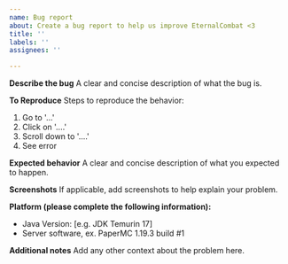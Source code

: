 ```yaml
---
name: Bug report
about: Create a bug report to help us improve EternalCombat <3
title: ''
labels: ''
assignees: ''

---
```


**Describe the bug**
A clear and concise description of what the bug is.

**To Reproduce**
Steps to reproduce the behavior:

1. Go to '...'
2. Click on '....'
3. Scroll down to '....'
4. See error

**Expected behavior**
A clear and concise description of what you expected to happen.

**Screenshots**
If applicable, add screenshots to help explain your problem.

**Platform (please complete the following information):**

- Java Version: [e.g. JDK Temurin 17]
- Server software, ex. PaperMC 1.19.3 build #1

**Additional notes**
Add any other context about the problem here.